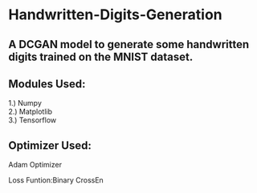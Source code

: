 # Handwritten-Digits-Generation
## A DCGAN model to generate some handwritten digits trained on the MNIST dataset.

## Modules Used:
1.) Numpy<br>
2.) Matplotlib<br>
3.) Tensorflow
<br>
## Optimizer Used:
Adam Optimizer

Loss Funtion:Binary CrossEn

